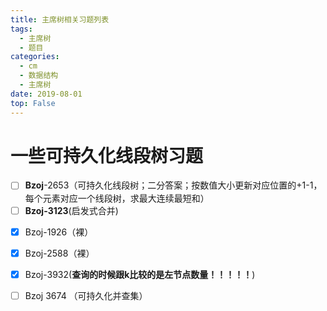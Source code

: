 ```yaml
---
title: 主席树相关习题列表
tags: 
  - 主席树
  - 题目
categories:
  - cm
  - 数据结构
  - 主席树
date: 2019-08-01
top: False
---
```


# 一些可持久化线段树习题

- [ ] **Bzoj**-2653（可持久化线段树；二分答案；按数值大小更新对应位置的+1\-1，每个元素对应一个线段树，求最大连续最短和）
- [ ] **Bzoj-3123**(启发式合并)
<!-- more -->
- [x] Bzoj-1926（裸）
- [x] Bzoj-2588（裸）
- [x] Bzoj-3932(**查询的时候跟k比较的是左节点数量！！！！！**)
- [ ] Bzoj 3674 （可持久化并查集）


